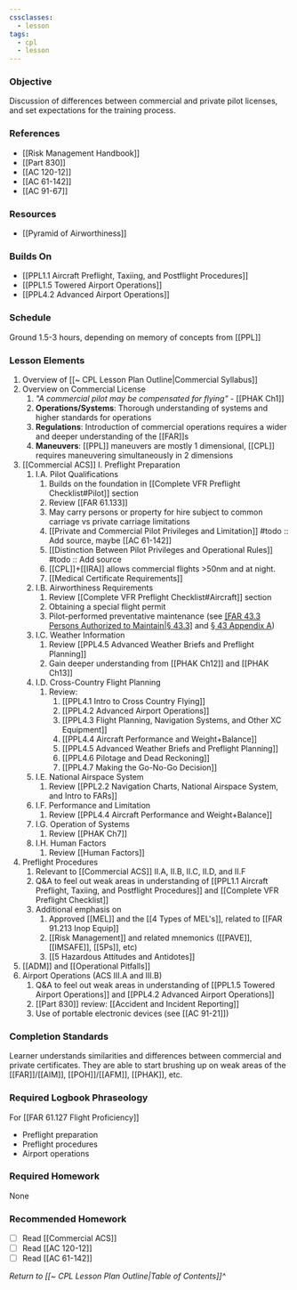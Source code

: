 ```yaml
---
cssclasses:
  - lesson
tags:
  - cpl
  - lesson
---
```

### Objective
Discussion of differences between commercial and private pilot licenses, and set expectations for the training process.

### References
- [[Risk Management Handbook]]
- [[Part 830]]
- [[AC 120-12]]
- [[AC 61-142]]
- [[AC 91-67]]

### Resources
- [[Pyramid of Airworthiness]]

### Builds On
- [[PPL1.1 Aircraft Preflight, Taxiing, and Postflight Procedures]]
- [[PPL1.5 Towered Airport Operations]]
- [[PPL4.2 Advanced Airport Operations]]

### Schedule
Ground 1.5-3 hours, depending on memory of concepts from [[PPL]]

### Lesson Elements
1. Overview of [[~ CPL Lesson Plan Outline|Commercial Syllabus]]
2. Overview on Commercial License
	1. *"A commercial pilot may be compensated for flying"* - [[PHAK Ch1]]
	2. **Operations/Systems**: Thorough understanding of systems and higher standards for operations
	3. **Regulations**: Introduction of commercial operations requires a wider and deeper understanding of the [[FAR]]s
	4. **Maneuvers**: [[PPL]] maneuvers are mostly 1 dimensional, [[CPL]] requires maneuvering simultaneously in 2 dimensions
3. [[Commercial ACS]] I. Preflight Preparation
	1. I.A. Pilot Qualifications
		1. Builds on the foundation in [[Complete VFR Preflight Checklist#Pilot]] section
		2. Review [[FAR 61.133]]
		3. May carry persons or property for hire subject to common carriage vs private carriage limitations
		4. [[Private and Commercial Pilot Privileges and Limitation]] #todo :: Add source, maybe [[AC 61-142]]
		5. [[Distinction Between Pilot Privileges and Operational Rules]] #todo :: Add source
		6. [[CPL]]+[[IRA]] allows commercial flights >50nm and at night.
		7. [[Medical Certificate Requirements]]
	2. I.B. Airworthiness Requirements
		1. Review [[Complete VFR Preflight Checklist#Aircraft]] section
		2. Obtaining a special flight permit
		3. Pilot-performed preventative maintenance (see [[FAR 43.3 Persons Authorized to Maintain|§ 43.3]](g) and [§ 43 Appendix A](https://www.ecfr.gov/current/title-14/chapter-I/subchapter-C/part-43/appendix-Appendix%20A%20to%20Part%2043))
	3. I.C. Weather Information
		1. Review [[PPL4.5 Advanced Weather Briefs and Preflight Planning]]
		2. Gain deeper understanding from [[PHAK Ch12]] and [[PHAK Ch13]]
	4. I.D. Cross-Country Flight Planning
		1. Review:
			1. [[PPL4.1 Intro to Cross Country Flying]]
			2. [[PPL4.2 Advanced Airport Operations]]
			3. [[PPL4.3 Flight Planning, Navigation Systems, and Other XC Equipment]]
			4. [[PPL4.4 Aircraft Performance and Weight+Balance]]
			5. [[PPL4.5 Advanced Weather Briefs and Preflight Planning]]
			6. [[PPL4.6 Pilotage and Dead Reckoning]]
			7. [[PPL4.7 Making the Go-No-Go Decision]]
	5. I.E. National Airspace System
		1. Review [[PPL2.2 Navigation Charts, National Airspace System, and Intro to FARs]]
	6. I.F. Performance and Limitation
		1. Review [[PPL4.4 Aircraft Performance and Weight+Balance]]
	7. I.G. Operation of Systems
		1. Review [[PHAK Ch7]]
	8. I.H. Human Factors
		1. Review [[Human Factors]]
4. Preflight Procedures
	1. Relevant to [[Commercial ACS]] II.A, II.B, II.C, II.D, and II.F
	2. Q&A to feel out weak areas in understanding of [[PPL1.1 Aircraft Preflight, Taxiing, and Postflight Procedures]] and [[Complete VFR Preflight Checklist]]
	3. Additional emphasis on
		1. Approved [[MEL]] and the [[4 Types of MEL's]], related to [[FAR 91.213 Inop Equip]]
		2. [[Risk Management]] and related mnemonics ([[PAVE]], [[IMSAFE]], [[5Ps]], etc)
		3. [[5 Hazardous Attitudes and Antidotes]]
6. [[ADM]] and [[Operational Pitfalls]]
7. Airport Operations (ACS III.A and III.B)
	1. Q&A to feel out weak areas in understanding of [[PPL1.5 Towered Airport Operations]] and [[PPL4.2 Advanced Airport Operations]]
	2. [[Part 830]] review: [[Accident and Incident Reporting]]
	3. Use of portable electronic devices (see [[AC 91-21]])

### Completion Standards
Learner understands similarities and differences between commercial and private certificates. They are able to start brushing up on weak areas of the [[FAR]]/[[AIM]], [[POH]]/[[AFM]], [[PHAK]], etc.

### Required Logbook Phraseology
For [[FAR 61.127 Flight Proficiency]]
- Preflight preparation
- Preflight procedures
- Airport operations

### Required Homework
None

### Recommended Homework
- [ ] Read [[Commercial ACS]]
- [ ] Read [[AC 120-12]]
- [ ] Read [[AC 61-142]]

*Return to [[~ CPL Lesson Plan Outline|Table of Contents]]^*


